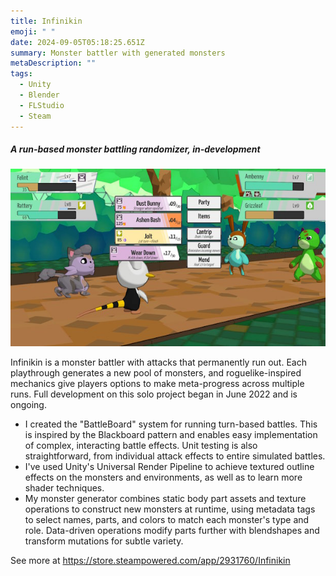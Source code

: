```yaml
---
title: Infinikin
emoji: " "
date: 2024-09-05T05:18:25.651Z
summary: Monster battler with generated monsters
metaDescription: ""
tags:
  - Unity
  - Blender
  - FLStudio
  - Steam
---
```

##### A run-based monster battling randomizer, in-development

![Screenshot from Infinikin, an in-development monster battling game](/src/assets/img/infinikinscreen.jpg)

Infinikin is a monster battler with attacks that permanently run out. Each playthrough generates a new pool of monsters, and roguelike-inspired mechanics give players options to make meta-progress across multiple runs. Full development on this solo project began in June 2022 and is ongoing.

* I﻿ created the "BattleBoard" system for running turn-based battles. This is inspired by the Blackboard pattern and enables easy implementation of complex, interacting battle effects. Unit testing is also straightforward, from individual attack effects to entire simulated battles.
* I've used Unity's Universal Render Pipeline to achieve textured outline effects on the monsters and environments, as well as to learn more shader techniques.
* M﻿y monster generator combines static body part assets and texture operations to construct new monsters at runtime, using metadata tags to select names, parts, and colors to match each monster's type and role. Data-driven operations modify parts further with blendshapes and transform mutations for subtle variety.

S﻿ee more at <https://store.steampowered.com/app/2931760/Infinikin>